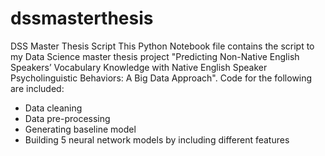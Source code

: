 # dssmasterthesis
DSS Master Thesis Script
This Python Notebook file contains the script to my Data Science master thesis project "Predicting Non-Native English Speakers’ Vocabulary Knowledge with Native English Speaker Psycholinguistic Behaviors: A Big Data Approach".
Code for the following are included:
- Data cleaning
- Data pre-processing
- Generating baseline model
- Building 5 neural network models by including different features
